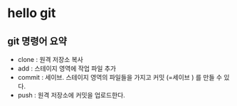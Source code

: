 # hello git

## git 명령어 요약

- clone : 원격 저장소 복사
- add : 스테이지 영역에 작업 파일 추가
- commit : 세이브. 스테이지 영역의 파일들을 가지고 커밋 (=세이브 ) 를 만들 수 있다.
- push : 원격 저장소에 커밋을 업로드한다.
